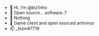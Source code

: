 - 👋 Hi, I’m @biz1nho
- 👀 Open source... software..?
- 🌱 Nothing
- 💞️ Game client and open sourced antivirus
- 📫 _bizin#7719

